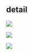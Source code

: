 ## detail

![](C:\Users\이주현\AppData\Roaming\marktext\images\2022-09-29-09-37-41-image.png)

![](C:\Users\이주현\AppData\Roaming\marktext\images\2022-09-29-09-38-35-image.png)

![](C:\Users\이주현\AppData\Roaming\marktext\images\2022-09-29-09-38-54-image.png)
